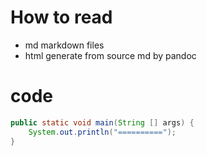 # How to read

* md   markdown files
* html generate from source md  by pandoc

# code

```Java
public static void main(String [] args) {
	System.out.println("==========");
}
``` 

